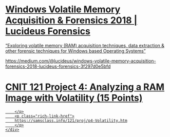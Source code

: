 
<div class="rich-link-card-container"><a class="rich-link-card" href="https://medium.com/@lucideus/windows-volatile-memory-acquisition-forensics-2018-lucideus-forensics-3f297d0e5bfd" target="_blank">
	<div class="rich-link-image-container">
		<div class="rich-link-image" style="background-image: url('')">
	</div>
	</div>
	<div class="rich-link-card-text">
		<h1 class="rich-link-card-title">Windows Volatile Memory Acquisition & Forensics 2018 | Lucideus Forensics</h1>
		<p class="rich-link-card-description">
		“Exploring volatile memory (RAM) acquisition techniques, data extraction & other forensic techniques for Windows based Operating Systems”
		</p>
		<p class="rich-link-href">
		https://medium.com/@lucideus/windows-volatile-memory-acquisition-forensics-2018-lucideus-forensics-3f297d0e5bfd
		</p>
	</div>
</a></div>


<div class="rich-link-card-container"><a class="rich-link-card" href="https://samsclass.info/121/proj/p4-Volatility.htm" target="_blank">
	<div class="rich-link-image-container">
		<div class="rich-link-image" style="background-image: url('https://samsclass.info/favicon.ico')">
	</div>
	</div>
	<div class="rich-link-card-text">
		<h1 class="rich-link-card-title">CNIT 121 Project 4: Analyzing a RAM Image with Volatility	(15 Points)</h1>
		<p class="rich-link-card-description">
		
		</p>
		<p class="rich-link-href">
		https://samsclass.info/121/proj/p4-Volatility.htm
		</p>
	</div>
</a></div>

